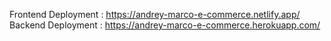 Frontend Deployment : https://andrey-marco-e-commerce.netlify.app/
<br>
Backend Deployment : https://andrey-marco-e-commerce.herokuapp.com/
